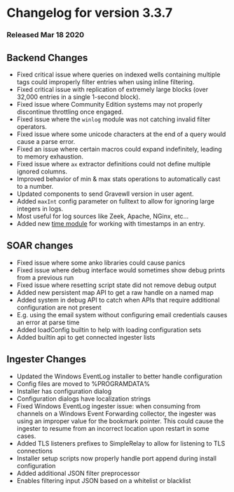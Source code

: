 # Changelog for version 3.3.7
  
### Released Mar 18 2020

## Backend Changes
* Fixed critical issue where queries on indexed wells containing multiple tags could improperly filter entries when using inline filtering.
* Fixed critical issue with replication of extremely large blocks (over 32,000 entries in a single 1-second block).
* Fixed issue where Community Edition systems may not properly discontinue throttling once engaged.
* Fixed issue where the `winlog` module was not catching invalid filter operators.
* Fixed issue where some unicode characters at the end of a query would cause a parse error.
* Fixed an issue where certain macros could expand indefinitely, leading to memory exhaustion.
* Fixed issue where `ax` extractor definitions could not define multiple ignored columns.
* Improved behavior of min & max stats operations to automatically cast to a number.
* Updated components to send Gravewll version in user agent.
* Added `maxInt` config parameter on fulltext to allow for ignoring large integers in logs.
 * Most useful for log sources like Zeek, Apache, NGinx, etc...
* Added new [time module](/search/time/time) for working with timestamps in an entry.

## SOAR changes
* Fixed issue where some anko libraries could cause panics
* Fixed issue where debug interface would sometimes show debug prints from a previous run
* Fixed issue where resetting script state did not remove debug output
* Added new persistent map API to get a raw handle on a named map
* Added system in debug API to catch when APIs that require additional configuration are not present
 * E.g. using the email system without configuring email credentials causes an error at parse time
* Added loadConfig builtin to help with loading configuration sets
* Added builtin api to get connected ingester lists

## Ingester Changes
* Updated the Windows EventLog installer to better handle configuration
 * Config files are moved to %PROGRAMDATA%
 * Installer has configuration dialog
 * Configuration dialogs have localization strings
* Fixed Windows EventLog ingester issue: when consuming from channels on a Windows Event Forwarding collector, the ingester was using an improper value for the bookmark pointer.  This could cause the ingester to resume from an incorrect location upon restart in some cases.
* Added TLS listeners prefixes to SimpleRelay to allow for listening to TLS connections
* Installer setup scripts now properly handle port append during install configuration
* Added additional JSON filter preprocessor
 * Enables filtering input JSON based on a whitelist or blacklist
